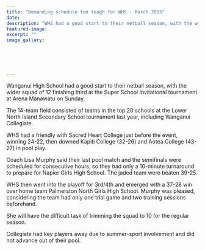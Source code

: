 ```yaml
---
title: "Demanding schedule too tough for WHS - March 2015"
date: 
description: "WHS had a good start to their netball season, with the wider squad of 12 finishing third at the Super School Invitational tournament at Arena Manawatu on Sunday, Wanganui Chronicle article 17/3/15..."
featured-image: 
excerpt: ""
image_gallery:
	
	
	
	
	
---
```


<p>Wanganui High School had a good start to their netball season, with the wider squad of 12 finishing third at the Super School Invitational tournament at Arena Manawatu on Sunday.</p>
<p>The 14-team field consisted of teams in the top 20 schools at the Lower North Island Secondary School tournament last year, including Wanganui Collegiate.</p>
<p>WHS had a friendly with Sacred Heart College just before the event, winning 24-22, then downed Kapiti College (32-26) and Aotea College (43-27) in pool play.</p>
<p>Coach Lisa Murphy said their last pool match and the semifinals were scheduled for consecutive hours, so they had only a 10-minute turnaround to prepare for Napier Girls High School. The jaded team were beaten 39-25.</p>
<p>WHS then went into the playoff for 3rd/4th and emerged with a 37-28 win over home team Palmerston North Girls High School. Murphy was pleased, considering the team had only one trial game and two training sessions beforehand.</p>
<p>She will have the difficult task of trimming the squad to 10 for the regular season.</p>
<p>Collegiate had key players away due to summer-sport involvement and did not advance out of their pool.</p>

